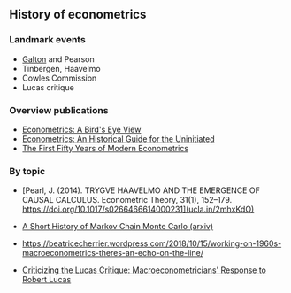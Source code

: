 ## History of econometrics

### Landmark events

- [Galton](http://jse.amstat.org/v9n3/stanton.html) and Pearson 
- Tinbergen, Haavelmo
- Cowles Commission
- Lucas critique


### Overview publications 

- [Econometrics: A Bird's Eye View](http://ftp.iza.org/dp2458.pdf)
- [Econometrics: An Historical Guide for the Uninitiated](https://www.le.ac.uk/economics/research/RePEc/lec/leecon/dp14-05.pdf)
- [The First Fifty Years of Modern Econometrics](https://www.researchgate.net/publication/24119912_The_First_Fifty_Years_of_Modern_Econometrics)


### By topic

- [Pearl, J. (2014). TRYGVE HAAVELMO AND THE EMERGENCE OF CAUSAL CALCULUS. Econometric Theory, 31(1), 152–179. https://doi.org/10.1017/s0266466614000231](ucla.in/2mhxKdO) 

- [A Short History of Markov Chain Monte Carlo (arxiv)](https://arxiv.org/pdf/0808.2902.pdf)

- https://beatricecherrier.wordpress.com/2018/10/15/working-on-1960s-macroeconometrics-theres-an-echo-on-the-line/

- [Criticizing the Lucas Critique: Macroeconometricians' Response to Robert Lucas](https://papers.ssrn.com/sol3/papers.cfm?abstract_id=2837766)






